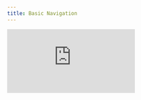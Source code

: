 ```yaml
---
title: Basic Navigation
---
```


<div class="flex-video">
<iframe src="https://www.youtube.com/embed/xFdFZnuSiWc" frameborder="0" allowfullscreen></iframe>
</div>